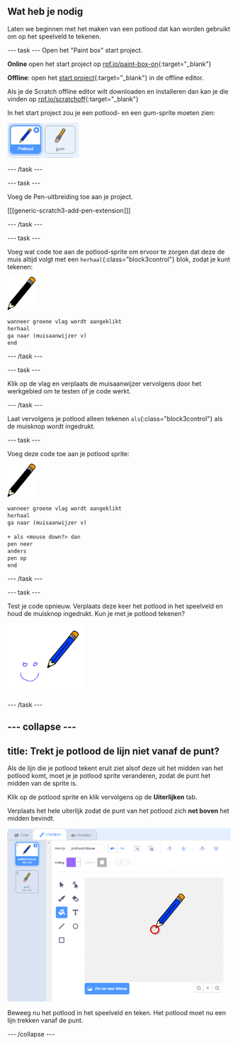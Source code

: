 ## Wat heb je nodig

Laten we beginnen met het maken van een potlood dat kan worden gebruikt om op het speelveld te tekenen.

--- task --- 
Open het "Paint box" start project.

**Online** open het start project op [rpf.io/paint-box-on](http://rpf.io/paint-box-on){:target="_blank"}

**Offline**: open het [start project](http://rpf.io/p/nl-NL/paint-box-go){:target="_blank"} in de offline editor.

Als je de Scratch offline editor wilt downloaden en installeren dan kan je die vinden op [rpf.io/scratchoff](http://rpf.io/scratchoff){:target="_blank"}

In het start project zou je een potlood- en een gum-sprite moeten zien:

![screenshot](images/paint-starter.png) 

--- /task ---

--- task ---

Voeg de Pen-uitbreiding toe aan je project.

[[[generic-scratch3-add-pen-extension]]]

--- /task ---

--- task ---

Voeg wat code toe aan de potlood-sprite om ervoor te zorgen dat deze de muis altijd volgt met een `herhaal`{:class="block3control"} blok, zodat je kunt tekenen:

![potlood](images/pencil.png)

```blocks3
wanneer groene vlag wordt aangeklikt
herhaal
ga naar (muisaanwijzer v) 
end
```

--- /task ---

--- task --- 

Klik op de vlag en verplaats de muisaanwijzer vervolgens door het werkgebied om te testen of je code werkt. 

--- /task ---

Laat vervolgens je potlood alleen tekenen `als`{:class="block3control"} als de muisknop wordt ingedrukt.

--- task --- 

Voeg deze code toe aan je potlood sprite:

![potlood](images/pencil.png)

```blocks3
wanneer groene vlag wordt aangeklikt
herhaal
ga naar (muisaanwijzer v)

+ als <mouse down?> dan
pen neer
anders
pen op
end
```

--- /task ---

--- task --- 

Test je code opnieuw. Verplaats deze keer het potlood in het speelveld en houd de muisknop ingedrukt. Kun je met je potlood tekenen?

![screenshot](images/paint-draw.png) 

--- /task ---

--- collapse ---
---
title: Trekt je potlood de lijn niet vanaf de punt?
---

Als de lijn die je potlood tekent eruit ziet alsof deze uit het midden van het potlood komt, moet je je potlood sprite veranderen, zodat de punt het midden van de sprite is.

Klik op de potlood sprite en klik vervolgens op de **Uiterlijken** tab.

Verplaats het hele uiterlijk zodat de punt van het potlood zich **net boven** het midden bevindt.

![Costume center](images/costume-center-annotated.png)

Beweeg nu het potlood in het speelveld en teken. Het potlood moet nu een lijn trekken vanaf de punt.

--- /collapse ---